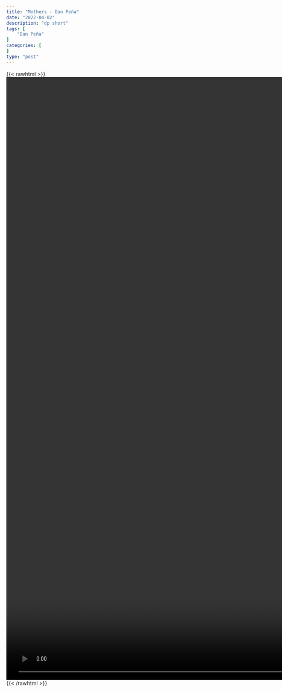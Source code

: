 ```yaml
---
title: "Mothers - Dan Peña"
date: "2022-04-02"
description: "dp short"
tags: [
    "Dan Peña"
]
categories: [
]
type: "post"
---
```

{{< rawhtml >}}
    <video style="height:40vh;width:auto" overflow="hidden" controls>
        <source src="https://clips.dev00ps.com/Dan_Pena/Dan_Pena_%F0%9F%98%82.mp4" type="video/mp4"> 
    </video>
{{< /rawhtml >}}
